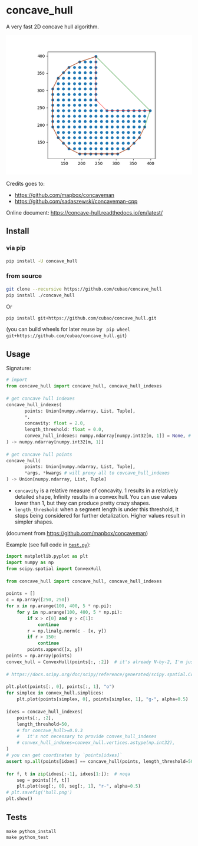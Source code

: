 # concave_hull

A very fast 2D concave hull algorithm.

![](docs/hull.png)

Credits goes to:

-   <https://github.com/mapbox/concaveman>
-   <https://github.com/sadaszewski/concaveman-cpp>

Online document: <https://concave-hull.readthedocs.io/en/latest/>

## Install

### via pip

```bash
pip install -U concave_hull
```

### from source

```bash
git clone --recursive https://github.com/cubao/concave_hull
pip install ./concave_hull
```

Or

```bash
pip install git+https://github.com/cubao/concave_hull.git
```

(you can build wheels for later reuse by ` pip wheel git+https://github.com/cubao/concave_hull.git`)

## Usage

Signature:

```python
# import
from concave_hull import concave_hull, concave_hull_indexes

# get concave hull indexes
concave_hull_indexes(
       points: Union[numpy.ndarray, List, Tuple],
       *,
       concavity: float = 2.0,
       length_threshold: float = 0.0,
       convex_hull_indexes: numpy.ndarray[numpy.int32[m, 1]] = None, # will use integrated scipy ConvexHull if None
) -> numpy.ndarray[numpy.int32[m, 1]]

# get concave hull points
concave_hull(
       points: Union[numpy.ndarray, List, Tuple],
       *args, *kwargs # will proxy all to covcave_hull_indexes
) -> Union[numpy.ndarray, List, Tuple]
```

-   `concavity` is a relative measure of concavity. 1 results in a relatively
    detailed shape, Infinity results in a convex hull. You can use values lower
    than 1, but they can produce pretty crazy shapes.
-   `length_threshold`: when a segment length is under this threshold, it stops
    being considered for further detalization. Higher values result in simpler
    shapes.

(document from <https://github.com/mapbox/concaveman>)

Example (see full code in [`test.py`](test.py)):

```python
import matplotlib.pyplot as plt
import numpy as np
from scipy.spatial import ConvexHull

from concave_hull import concave_hull, concave_hull_indexes

points = []
c = np.array([250, 250])
for x in np.arange(100, 400, 5 * np.pi):
    for y in np.arange(100, 400, 5 * np.pi):
        if x > c[0] and y > c[1]:
            continue
        r = np.linalg.norm(c - [x, y])
        if r > 150:
            continue
        points.append([x, y])
points = np.array(points)
convex_hull = ConvexHull(points[:, :2])  # it's already N-by-2, I'm just emphasizing

# https://docs.scipy.org/doc/scipy/reference/generated/scipy.spatial.ConvexHull.html

plt.plot(points[:, 0], points[:, 1], "o")
for simplex in convex_hull.simplices:
    plt.plot(points[simplex, 0], points[simplex, 1], "g-", alpha=0.5)

idxes = concave_hull_indexes(
    points[:, :2],
    length_threshold=50,
    # for concave_hull>=0.0.3
    #   it's not necessary to provide convex_hull_indexes
    # convex_hull_indexes=convex_hull.vertices.astype(np.int32),
)
# you can get coordinates by `points[idxes]`
assert np.all(points[idxes] == concave_hull(points, length_threshold=50))

for f, t in zip(idxes[:-1], idxes[1:]):  # noqa
    seg = points[[f, t]]
    plt.plot(seg[:, 0], seg[:, 1], "r-", alpha=0.5)
# plt.savefig('hull.png')
plt.show()
```

## Tests

```
make python_install
make python_test
```
